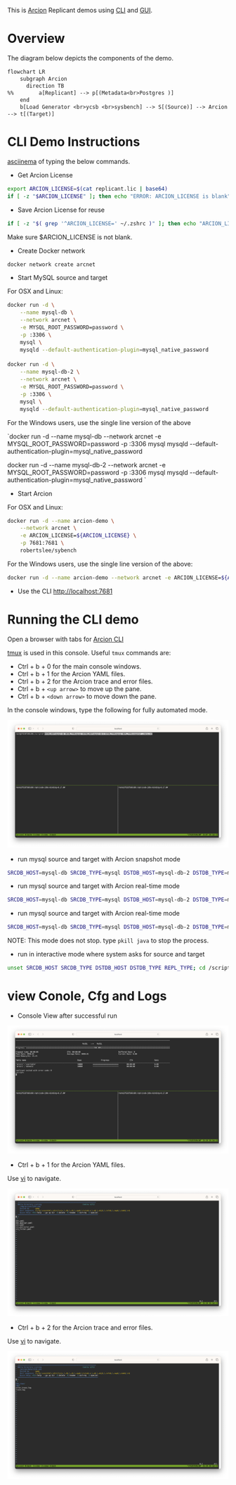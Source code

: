 This is [Arcion](https://www.arcion.io/) Replicant demos using [CLI](https://docs.arcion.io/docs/quickstart/index.html) and [GUI](https://docs.arcion.io/docs/arcion-cloud-dashboard/quickstart/index.html).

# Overview
The diagram below depicts the components of the demo.

```mermaid
flowchart LR
    subgraph Arcion
      direction TB
%%        a[Replicant] --> p[(Metadata<br>Postgres )]
    end
    b[Load Generator <br>ycsb <br>sysbench] --> S[(Source)] --> Arcion --> t[(Target)]
```
# CLI Demo Instructions

[asciinema](https://asciinema.org/a/554683) of typing the below commands.

- Get Arcion License

```bash
export ARCION_LICENSE=$(cat replicant.lic | base64)
if [ -z "$ARCION_LICENSE" ]; then echo "ERROR: ARCION_LICENSE is blank"; fi
```

- Save Arcion License for reuse
```bash
if [ -z "$( grep '^ARCION_LICENSE=' ~/.zshrc )" ]; then echo "ARCION_LICENSE=${ARCION_LICENSE}" >> ~/.zshrc; fi
```

Make sure $ARCION_LICENSE is not blank.

- Create Docker network
```bash
docker network create arcnet
```

- Start MySQL source and target

For OSX and Linux:

```bash
docker run -d \
    --name mysql-db \
    --network arcnet \
    -e MYSQL_ROOT_PASSWORD=password \
    -p :3306 \
    mysql \
    mysqld --default-authentication-plugin=mysql_native_password

docker run -d \
    --name mysql-db-2 \
    --network arcnet \
    -e MYSQL_ROOT_PASSWORD=password \
    -p :3306 \
    mysql \
    mysqld --default-authentication-plugin=mysql_native_password
```    

For the Windows users, use the single line version of the above

`docker run -d --name mysql-db --network arcnet -e MYSQL_ROOT_PASSWORD=password  -p :3306 mysql mysqld --default-authentication-plugin=mysql_native_password

docker run -d --name mysql-db-2 --network arcnet -e MYSQL_ROOT_PASSWORD=password  -p :3306 mysql mysqld --default-authentication-plugin=mysql_native_password
`

- Start Arcion

For OSX and Linux:

```bash
docker run -d --name arcion-demo \
    --network arcnet \
    -e ARCION_LICENSE=${ARCION_LICENSE} \
    -p 7681:7681 \
    robertslee/sybench
```    

For the Windows users, use the single line version of the above:

```bash
docker run -d --name arcion-demo --network arcnet -e ARCION_LICENSE=${ARCION_LICENSE}  -p 7681:7681 robertslee/sybench
```

- Use the CLI [http://localhost:7681](http://localhost.7681)

# Running the CLI demo

Open a browser with tabs for [Arcion CLI](http://localhost:7681)

[tmux](https://man7.org/linux/man-pages/man1/tmux.1.html) is used in this console. Useful `tmux` commands are:

  - Ctrl + b + 0 for the main console windows.
  - Ctrl + b + 1 for the Arcion YAML files.
  - Ctrl + b + 2 for the Arcion trace and error files.
  - Ctrl + b + `<up arrow>` to move up the pane.
  - Ctrl + b + `<down arrow>` to move down the pane.
 
In the console windows, type the following for fully automated mode.

![console](./resources/images/cli/Screenshot%202023-01-26%20at%2010.08.03%20AM.png)
- run mysql source and target with Arcion snapshot mode
```bash
SRCDB_HOST=mysql-db SRCDB_TYPE=mysql DSTDB_HOST=mysql-db-2 DSTDB_TYPE=mysql REPL_TYPE=snapshot ./menu.sh
```
- run mysql source and target with Arcion real-time mode
```bash
SRCDB_HOST=mysql-db SRCDB_TYPE=mysql DSTDB_HOST=mysql-db-2 DSTDB_TYPE=mysql REPL_TYPE=real-time ./menu.sh
```
- run mysql source and target with Arcion real-time mode
```bash
SRCDB_HOST=mysql-db SRCDB_TYPE=mysql DSTDB_HOST=mysql-db-2 DSTDB_TYPE=mysql REPL_TYPE=full ./menu.sh
```
  NOTE: This mode does not stop.  type `pkill java` to stop the process.

- run in interactive mode where system asks for source and target
```bash
unset SRCDB_HOST SRCDB_TYPE DSTDB_HOST DSTDB_TYPE REPL_TYPE; cd /scripts; ./menu.sh
```
# view Conole, Cfg and Logs

- Console View after successful run

![Arcion YAML](./resources/images/cli/Screenshot%202023-01-26%20at%2010.10.14%20AM.png)

- Ctrl + b + 1 for the Arcion YAML files.

Use [vi](https://manpages.ubuntu.com/manpages/xenial/man1/nvi.1.html) to navigate. 

![Arcion YAML](./resources/images/cli/Screenshot%202023-01-26%20at%2010.10.37%20AM.png)

- Ctrl + b + 2 for the Arcion trace and error files.

Use [vi](https://manpages.ubuntu.com/manpages/xenial/man1/nvi.1.html) to navigate. 

![Arcion YAML](./resources/images/cli/Screenshot%202023-01-26%20at%2010.10.50%20AM.png)